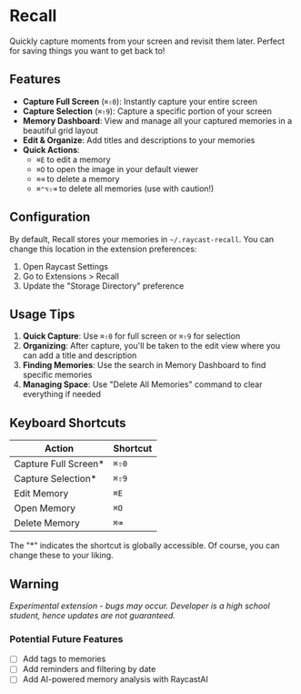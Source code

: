 # Recall

Quickly capture moments from your screen and revisit them later. Perfect for saving things you want to get back to!

## Features

- **Capture Full Screen** (`⌘⇧0`): Instantly capture your entire screen
- **Capture Selection** (`⌘⇧9`): Capture a specific portion of your screen
- **Memory Dashboard**: View and manage all your captured memories in a beautiful grid layout
- **Edit & Organize**: Add titles and descriptions to your memories
- **Quick Actions**: 
  - `⌘E` to edit a memory
  - `⌘O` to open the image in your default viewer
  - `⌘⌫` to delete a memory
  - `⌘⌃⌥⇧⌫` to delete all memories (use with caution!)

## Configuration

By default, Recall stores your memories in `~/.raycast-recall`. You can change this location in the extension preferences:

1. Open Raycast Settings
2. Go to Extensions > Recall
3. Update the "Storage Directory" preference

## Usage Tips

1. **Quick Capture**: Use `⌘⇧0` for full screen or `⌘⇧9` for selection
2. **Organizing**: After capture, you'll be taken to the edit view where you can add a title and description
3. **Finding Memories**: Use the search in Memory Dashboard to find specific memories
4. **Managing Space**: Use "Delete All Memories" command to clear everything if needed

## Keyboard Shortcuts

| Action | Shortcut |
|--------|----------|
| Capture Full Screen* | `⌘⇧0` |
| Capture Selection* | `⌘⇧9` |
| Edit Memory | `⌘E` |
| Open Memory | `⌘O` |
| Delete Memory | `⌘⌫` |

The "*" indicates the shortcut is globally accessible. Of course, you can change these to your liking.

## Warning
_Experimental extension - bugs may occur. Developer is a high school student, hence updates are not guaranteed._
### Potential Future Features
- [ ] Add tags to memories
- [ ] Add reminders and filtering by date
- [ ] Add AI-powered memory analysis with RaycastAI